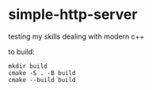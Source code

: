 # simple-http-server

testing my skills dealing with modern c++

to build:

```
mkdir build
cmake -S . -B build
cmake --build build
```
